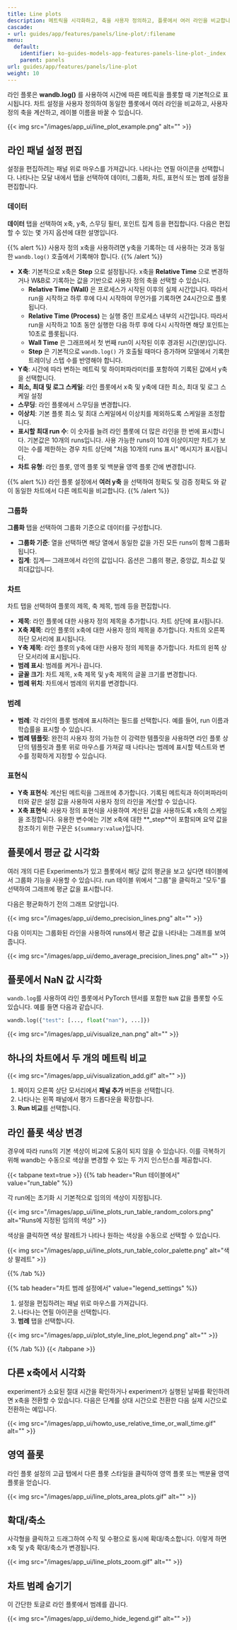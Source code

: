 ```yaml
---
title: Line plots
description: 메트릭을 시각화하고, 축을 사용자 정의하고, 플롯에서 여러 라인을 비교합니다.
cascade:
- url: guides/app/features/panels/line-plot/:filename
menu:
  default:
    identifier: ko-guides-models-app-features-panels-line-plot-_index
    parent: panels
url: guides/app/features/panels/line-plot
weight: 10
---
```


라인 플롯은 **wandb.log()** 를 사용하여 시간에 따른 메트릭을 플롯할 때 기본적으로 표시됩니다. 차트 설정을 사용자 정의하여 동일한 플롯에서 여러 라인을 비교하고, 사용자 정의 축을 계산하고, 레이블 이름을 바꿀 수 있습니다.

{{< img src="/images/app_ui/line_plot_example.png" alt="" >}}

## 라인 패널 설정 편집

설정을 편집하려는 패널 위로 마우스를 가져갑니다. 나타나는 연필 아이콘을 선택합니다. 나타나는 모달 내에서 탭을 선택하여 데이터, 그룹화, 차트, 표현식 또는 범례 설정을 편집합니다.

### 데이터

**데이터** 탭을 선택하여 x축, y축, 스무딩 필터, 포인트 집계 등을 편집합니다. 다음은 편집할 수 있는 몇 가지 옵션에 대한 설명입니다.

{{% alert %}}
사용자 정의 x축을 사용하려면 y축을 기록하는 데 사용하는 것과 동일한 `wandb.log()` 호출에서 기록해야 합니다.
{{% /alert %}}

* **X축**: 기본적으로 x축은 **Step** 으로 설정됩니다. x축을 **Relative Time** 으로 변경하거나 W&B로 기록하는 값을 기반으로 사용자 정의 축을 선택할 수 있습니다.
  * **Relative Time (Wall)** 은 프로세스가 시작된 이후의 실제 시간입니다. 따라서 run을 시작하고 하루 후에 다시 시작하여 무언가를 기록하면 24시간으로 플롯됩니다.
  * **Relative Time (Process)** 는 실행 중인 프로세스 내부의 시간입니다. 따라서 run을 시작하고 10초 동안 실행한 다음 하루 후에 다시 시작하면 해당 포인트는 10초로 플롯됩니다.
  * **Wall Time** 은 그래프에서 첫 번째 run이 시작된 이후 경과된 시간(분)입니다.
  * **Step** 은 기본적으로 `wandb.log()` 가 호출될 때마다 증가하며 모델에서 기록한 트레이닝 스텝 수를 반영해야 합니다.
* **Y축**: 시간에 따라 변하는 메트릭 및 하이퍼파라미터를 포함하여 기록된 값에서 y축을 선택합니다.
* **최소, 최대 및 로그 스케일**: 라인 플롯에서 x축 및 y축에 대한 최소, 최대 및 로그 스케일 설정
* **스무딩**: 라인 플롯에서 스무딩을 변경합니다.
* **이상치**: 기본 플롯 최소 및 최대 스케일에서 이상치를 제외하도록 스케일을 조정합니다.
* **표시할 최대 run 수**: 이 숫자를 늘려 라인 플롯에 더 많은 라인을 한 번에 표시합니다. 기본값은 10개의 runs입니다. 사용 가능한 runs이 10개 이상이지만 차트가 보이는 수를 제한하는 경우 차트 상단에 "처음 10개의 runs 표시" 메시지가 표시됩니다.
* **차트 유형**: 라인 플롯, 영역 플롯 및 백분율 영역 플롯 간에 변경합니다.

{{% alert %}}
라인 플롯 설정에서 **여러 y축** 을 선택하여 정확도 및 검증 정확도 와 같이 동일한 차트에서 다른 메트릭을 비교합니다.
{{% /alert %}}

### 그룹화

**그룹화** 탭을 선택하여 그룹화 기준으로 데이터를 구성합니다.

* **그룹화 기준**: 열을 선택하면 해당 열에서 동일한 값을 가진 모든 runs이 함께 그룹화됩니다.
* **집계**: 집계— 그래프에서 라인의 값입니다. 옵션은 그룹의 평균, 중앙값, 최소값 및 최대값입니다.

### 차트
차트 탭을 선택하여 플롯의 제목, 축 제목, 범례 등을 편집합니다.

* **제목**: 라인 플롯에 대한 사용자 정의 제목을 추가합니다. 차트 상단에 표시됩니다.
* **X축 제목**: 라인 플롯의 x축에 대한 사용자 정의 제목을 추가합니다. 차트의 오른쪽 하단 모서리에 표시됩니다.
* **Y축 제목**: 라인 플롯의 y축에 대한 사용자 정의 제목을 추가합니다. 차트의 왼쪽 상단 모서리에 표시됩니다.
* **범례 표시**: 범례를 켜거나 끕니다.
* **글꼴 크기**: 차트 제목, x축 제목 및 y축 제목의 글꼴 크기를 변경합니다.
* **범례 위치**: 차트에서 범례의 위치를 변경합니다.

### 범례

* **범례**: 각 라인의 플롯 범례에 표시하려는 필드를 선택합니다. 예를 들어, run 이름과 학습률을 표시할 수 있습니다.
* **범례 템플릿**: 완전히 사용자 정의 가능한 이 강력한 템플릿을 사용하면 라인 플롯 상단의 템플릿과 플롯 위로 마우스를 가져갈 때 나타나는 범례에 표시할 텍스트와 변수를 정확하게 지정할 수 있습니다.

### 표현식

* **Y축 표현식**: 계산된 메트릭을 그래프에 추가합니다. 기록된 메트릭과 하이퍼파라미터와 같은 설정 값을 사용하여 사용자 정의 라인을 계산할 수 있습니다.
* **X축 표현식**: 사용자 정의 표현식을 사용하여 계산된 값을 사용하도록 x축의 스케일을 조정합니다. 유용한 변수에는 기본 x축에 대한 \*\*_step\*\*이 포함되며 요약 값을 참조하기 위한 구문은 `${summary:value}`입니다.

## 플롯에서 평균 값 시각화

여러 개의 다른 Experiments가 있고 플롯에서 해당 값의 평균을 보고 싶다면 테이블에서 그룹화 기능을 사용할 수 있습니다. run 테이블 위에서 "그룹"을 클릭하고 "모두"를 선택하여 그래프에 평균 값을 표시합니다.

다음은 평균화하기 전의 그래프 모양입니다.

{{< img src="/images/app_ui/demo_precision_lines.png" alt="" >}}

다음 이미지는 그룹화된 라인을 사용하여 runs에서 평균 값을 나타내는 그래프를 보여줍니다.

{{< img src="/images/app_ui/demo_average_precision_lines.png" alt="" >}}

## 플롯에서 NaN 값 시각화

`wandb.log`를 사용하여 라인 플롯에서 PyTorch 텐서를 포함한 `NaN` 값을 플롯할 수도 있습니다. 예를 들면 다음과 같습니다.

```python
wandb.log({"test": [..., float("nan"), ...]})
```

{{< img src="/images/app_ui/visualize_nan.png" alt="" >}}

## 하나의 차트에서 두 개의 메트릭 비교

{{< img src="/images/app_ui/visualization_add.gif" alt="" >}}

1. 페이지 오른쪽 상단 모서리에서 **패널 추가** 버튼을 선택합니다.
2. 나타나는 왼쪽 패널에서 평가 드롭다운을 확장합니다.
3. **Run 비교**를 선택합니다.

## 라인 플롯 색상 변경

경우에 따라 runs의 기본 색상이 비교에 도움이 되지 않을 수 있습니다. 이를 극복하기 위해 wandb는 수동으로 색상을 변경할 수 있는 두 가지 인스턴스를 제공합니다.

{{< tabpane text=true >}}
{{% tab header="Run 테이블에서" value="run_table" %}}

  각 run에는 초기화 시 기본적으로 임의의 색상이 지정됩니다.

  {{< img src="/images/app_ui/line_plots_run_table_random_colors.png" alt="Runs에 지정된 임의의 색상" >}}

  색상을 클릭하면 색상 팔레트가 나타나 원하는 색상을 수동으로 선택할 수 있습니다.

  {{< img src="/images/app_ui/line_plots_run_table_color_palette.png" alt="색상 팔레트" >}}

{{% /tab %}}

{{% tab header="차트 범례 설정에서" value="legend_settings" %}}

1. 설정을 편집하려는 패널 위로 마우스를 가져갑니다.
2. 나타나는 연필 아이콘을 선택합니다.
3. **범례** 탭을 선택합니다.

{{< img src="/images/app_ui/plot_style_line_plot_legend.png" alt="" >}}

{{% /tab %}}
{{< /tabpane >}}

## 다른 x축에서 시각화

experiment가 소요된 절대 시간을 확인하거나 experiment가 실행된 날짜를 확인하려면 x축을 전환할 수 있습니다. 다음은 단계를 상대 시간으로 전환한 다음 실제 시간으로 전환하는 예입니다.

{{< img src="/images/app_ui/howto_use_relative_time_or_wall_time.gif" alt="" >}}

## 영역 플롯

라인 플롯 설정의 고급 탭에서 다른 플롯 스타일을 클릭하여 영역 플롯 또는 백분율 영역 플롯을 얻습니다.

{{< img src="/images/app_ui/line_plots_area_plots.gif" alt="" >}}

## 확대/축소

사각형을 클릭하고 드래그하여 수직 및 수평으로 동시에 확대/축소합니다. 이렇게 하면 x축 및 y축 확대/축소가 변경됩니다.

{{< img src="/images/app_ui/line_plots_zoom.gif" alt="" >}}

## 차트 범례 숨기기

이 간단한 토글로 라인 플롯에서 범례를 끕니다.

{{< img src="/images/app_ui/demo_hide_legend.gif" alt="" >}}
